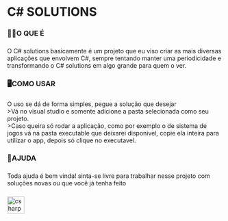 <h1 align="left">C# SOLUTIONS</h1>

###

<h3 align="left">🤷‍♂️O QUE É</h3>

###

<p align="left">O C# solutions basicamente é um projeto que eu viso criar as mais diversas aplicações que envolvem C#, sempre tentando manter uma periodicidade e transformando o C# solutions em algo grande para quem o ver.</p>

###

<h3 align="left">🖥COMO USAR</h3>

###

<p align="left">O uso se dá de forma simples, pegue a solução que desejar<br>>Vá no visual studio e somente adicione a pasta selecionada como seu projeto.<br>>Caso queira só rodar a aplicação, como por exemplo o de sistema de jogos vá na pasta executable que deixarei disponivel, copie ela inteira para utilizar o app, depois só clique no executavel.</p>

###

<h3 align="left">🔨AJUDA</h3>

###

<p align="left">Toda ajuda é bem vinda! sinta-se livre para trabalhar nesse projeto com soluções novas ou que você já tenha feito</p>

###

<div align="left">
  <img src="https://cdn.jsdelivr.net/gh/devicons/devicon/icons/csharp/csharp-original.svg" height="40" alt="csharp logo"  />
</div>

###
